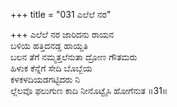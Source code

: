 +++
title = "031 ಎಲೆಲೆ ನರ"

+++
ಎಲೆಲೆ ನರ ಜಾರಿದನು ರಾಯನ  
ಬಳಿಯ ಹತ್ತಿದನಡ್ಡ ಹಾಯ್ದತಿ  
ಬಲನ ತೆಗೆ ನಮ್ಮತ್ತಲೆನುತಾ ದ್ರೋಣ ಗೌತಮರು  
ಹಿಳುಕ ಕೆನ್ನೆಗೆ ಸೇದಿ ಬೊಬ್ಬೆಯ  
ಕಳಕಳದಿಯಡಗಟ್ಟಿದರು ನಿ  
ಲ್ಲೆಲವೊ ಫಲುಗುಣ ಕಾದಿ ನೀನೊಟ್ಟೈಸಿ ಹೋಗೆನುತ     ॥31॥